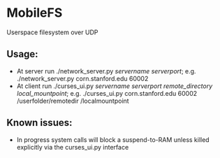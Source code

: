 # MobileFS

Userspace filesystem over UDP

## Usage:

* At server run ./network_server.py *servername* *serverport*; e.g. ./network_server.py corn.stanford.edu 60002
* At client run ./curses_ui.py *servername* *serverport* *remote_directory* *local_mountpoint*; e.g. ./curses_ui.py corn.stanford.edu 60002 /userfolder/remotedir /localmountpoint

## Known issues:
* In progress system calls will block a suspend-to-RAM unless killed explicitly via the curses_ui.py interface
